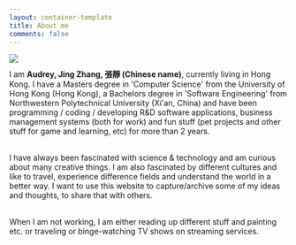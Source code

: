 ```yaml
---
layout: container-template
title: About me
comments: false
---
```


<div class="row">
    <div class="avatar center-block">
        <img class="img-responsive img-circle center-block animated bounceIn" src="{{ site.avatar | prepend: site.baseurl }}" />
    </div>        
</div>

<p style="margin-top: 10px;">
I am <b>Audrey, Jing Zhang, 張靜 (Chinese name)</b>, currently living in Hong Kong. I have a Masters degree in 'Computer Science' from the University of Hong Kong (Hong Kong), a Bachelors degree in 'Software Engineering' from Northwestern Polytechnical University (Xi'an, China) and have been programming / coding / developing R&D software applications, business management systems (both for work) and fun stuff (pet projects and other stuff for game and learning, etc) for more than 2 years. 
<br/><br/>

I  have always been fascinated with science & technology and am curious about many creative things. I am also fascinated by different cultures and like to travel, experience difference fields and understand the world in a better way. 
I want to use this website to capture/archive some of my ideas and thoughts, to share that with others.
<br/><br/>

When I am not working, I am either reading up different stuff and painting etc. or traveling or binge-watching TV shows on streaming services.

</p>
